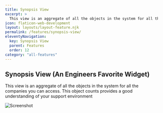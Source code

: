 ```yaml
---
title: Synopsis View
excerpt: >
  This view is an aggregate of all the objects in the system for all the companies you can access. This object counts provides a good understanding of your support environment
icon: flaticon-web-development
layout: layouts/layout-feature.njk
permalink: /features/synopsis-view/
eleventyNavigation:
  key: Synopsis View
  parent: Features
  order: 12
category: "all-features"
---
```


## Synopsis View (An Engineers Favorite Widget)

This view is an aggregate of all the objects in the system for all the companies you can access. This object counts provides a good understanding of your support environment

<img class="img-fluid" src="https://www.itportal.com/v4/images/synopsis.png" alt="Screenshot">